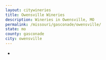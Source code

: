 ```yaml
---
layout: citywineries
title: Owensville Wineries
description: Wineries in Owensville, MO
permalink: /missouri/gasconade/owensville/
state: mo
county: gasconade
city: owensville
---
```

-
